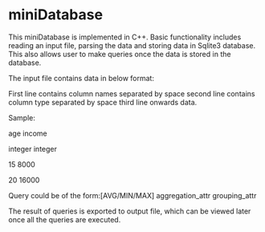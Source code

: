 # miniDatabase

This miniDatabase is implemented in C++. Basic functionality includes reading an input file, parsing the data and storing data in Sqlite3 database. This also allows user to make queries once the data is stored in the database.

The input file contains data in below format:

First line contains column names separated by space 
second line contains column type separated by space
third line onwards data.


Sample:

age income

integer integer

15 8000

20 16000



Query could be of the form:[AVG/MIN/MAX] aggregation_attr grouping_attr

The result of queries is exported to output file, which can be viewed later once all the queries are executed.

